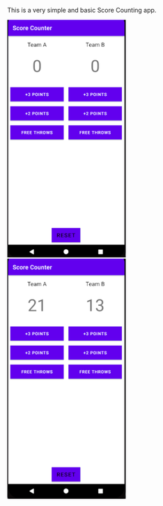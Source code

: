 This is a very simple and basic Score Counting app. 

![](https://github.com/LIMON100/Android-Porjects/blob/master/Simple%20Score%20Counter/images/sc1.PNG?raw=true)
![](https://github.com/LIMON100/Android-Porjects/blob/master/Simple%20Score%20Counter/images/sc2.PNG?raw=true)
